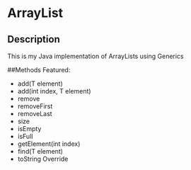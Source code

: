 # ArrayList

## Description
This is my Java implementation of ArrayLists using Generics

##Methods Featured:
- add(T element)
- add(int index, T element)
- remove
- removeFirst
- removeLast
- size
- isEmpty
- isFull
- getElement(int index)
- find(T element)
- toString Override
